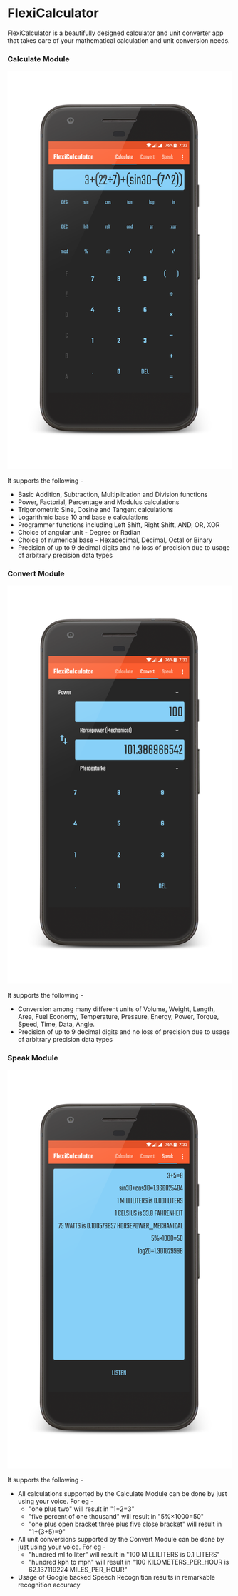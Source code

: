 # FlexiCalculator

FlexiCalculator is a beautifully designed calculator and unit converter app that takes care of your
mathematical calculation and unit conversion needs.

### Calculate Module

![Alt text](misc/device_tab1_framed.png?raw=true "Title")

It supports the following -

- Basic Addition, Subtraction, Multiplication and Division functions
- Power, Factorial, Percentage and Modulus calculations
- Trigonometric Sine, Cosine and Tangent calculations
- Logarithmic base 10 and base e calculations
- Programmer functions including Left Shift, Right Shift, AND, OR, XOR
- Choice of angular unit - Degree or Radian
- Choice of numerical base - Hexadecimal, Decimal, Octal or Binary
- Precision of up to 9 decimal digits and no loss of precision due to usage of arbitrary precision
data types

### Convert Module

![Alt text](misc/device_tab2_framed.png?raw=true "Title")

It supports the following -

- Conversion among many different units of Volume, Weight, Length, Area, Fuel Economy, Temperature, 
Pressure, Energy, Power, Torque, Speed, Time, Data, Angle.
- Precision of up to 9 decimal digits and no loss of precision due to usage of arbitrary precision
data types

### Speak Module

![Alt text](misc/device_tab3_framed.png?raw=true "Title")

It supports the following -

- All calculations supported by the Calculate Module can be done by just using your voice. For eg -
    - "one plus two" will result in "1+2=3"
    - "five percent of one thousand" will result in "5%×1000=50"
    - "one plus open bracket three plus five close bracket" will result in "1+(3+5)=9"
- All unit conversions supported by the Convert Module can be done by just using your voice. For eg -
    - "hundred ml to liter" will result in "100 MILLILITERS is 0.1 LITERS"
    - "hundred kph to mph" will result in "100 KILOMETERS_PER_HOUR is 62.137119224 MILES_PER_HOUR"
- Usage of Google backed Speech Recognition results in remarkable recognition accuracy
